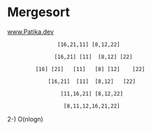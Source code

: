 # Mergesort
www.Patika.dev

                    [16,21,11] [8,12,22]

                   [16,21] [11]  [8,12] [22]

             [16] [21]   [11]   [8] [12]    [22]

                 [16,21]  [11]  [8,12]   [22]

                     [11,16,21] [8,12,22]

                      [8,11,12,16,21,22]


2-)    O(nlogn)                  
